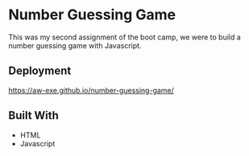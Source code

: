 # Number Guessing Game

This was my second assignment of the boot camp, we were to build a number guessing game with Javascript.

## Deployment

https://aw-exe.github.io/number-guessing-game/

## Built With

* HTML
* Javascript
